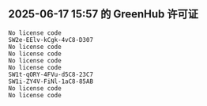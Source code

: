 ## 2025-06-17 15:57 的 GreenHub 许可证
```
No license code
SW2e-EElv-kCgk-4vC8-D307
No license code
No license code
No license code
No license code
SW1t-qORY-4FVu-d5C8-23C7
SW1i-ZY4V-FiNl-1aC8-85AB
No license code
No license code
```
